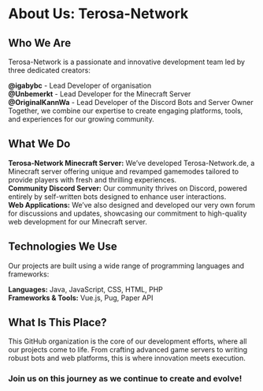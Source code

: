 # About Us: Terosa-Network
## Who We Are
Terosa-Network is a passionate and innovative development team led by three dedicated creators:

**@igabybc** - Lead Developer of organisation   
**@Unbemerkt** - Lead Developer for the Minecraft Server   
**@OriginalKannWa** - Lead Developer of the Discord Bots and Server Owner   
Together, we combine our expertise to create engaging platforms, tools, and experiences for our growing community.

## What We Do

**Terosa-Network Minecraft Server:** We’ve developed Terosa-Network.de, a Minecraft server offering unique and revamped gamemodes tailored to provide players with fresh and thrilling experiences.   
**Community Discord Server:** Our community thrives on Discord, powered entirely by self-written bots designed to enhance user interactions.   
**Web Applications:** We’ve also designed and developed our very own forum for discussions and updates, showcasing our commitment to high-quality web development for our Minecraft server.   

## Technologies We Use
Our projects are built using a wide range of programming languages and frameworks:

**Languages:** Java, JavaScript, CSS, HTML, PHP   
**Frameworks & Tools:** Vue.js, Pug, Paper API

## What Is This Place?
This GitHub organization is the core of our development efforts, where all our projects come to life. From crafting advanced game servers to writing robust bots and web platforms, this is where innovation meets execution.

### Join us on this journey as we continue to create and evolve!

<!--

**Here are some ideas to get you started:**

🙋‍♀️ A short introduction - what is your organization all about?
🌈 Contribution guidelines - how can the community get involved?
👩‍💻 Useful resources - where can the community find your docs? Is there anything else the community should know?
🍿 Fun facts - what does your team eat for breakfast?
🧙 Remember, you can do mighty things with the power of [Markdown](https://docs.github.com/github/writing-on-github/getting-started-with-writing-and-formatting-on-github/basic-writing-and-formatting-syntax)
-->

